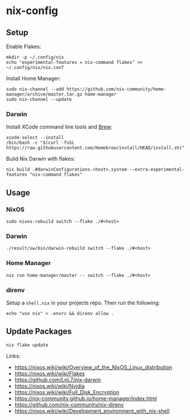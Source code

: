 # nix-config

## Setup

Enable Flakes:
```
mkdir -p ~/.config/nix
echo "experimental-features = nix-command flakes" >> ~/.config/nix/nix.conf
```

Install Home Manager:
```
sudo nix-channel --add https://github.com/nix-community/home-manager/archive/master.tar.gz home-manager
sudo nix-channel --update
```

### Darwin

Install XCode command line tools and [Brew](https://brew.sh/):
```
xcode-select --install
/bin/bash -c "$(curl -fsSL https://raw.githubusercontent.com/Homebrew/install/HEAD/install.sh)"
```
Build Nix Darwin with flakes:
```
nix build .#darwinConfigurations.<host>.system --extra-experimental-features "nix-command flakes"
```

## Usage

### NixOS
```
sudo nixos-rebuild switch --flake ./#<host>
```

### Darwin
```
./result/sw/bin/darwin-rebuild switch --flake ./#<host>
```

### Home Manager
```
nix run home-manager/master -- switch --flake ./#<host>
```

### direnv

Setup a `shell.nix` in your projects repo. Then run the following:
```
echo "use nix" > .envrc && direnv allow .
```

## Update Packages
```
nix flake update
```

Links:
 - https://nixos.wiki/wiki/Overview_of_the_NixOS_Linux_distribution
 - https://nixos.wiki/wiki/Flakes
 - https://github.com/LnL7/nix-darwin
 - https://nixos.wiki/wiki/Nvidia
 - https://nixos.wiki/wiki/Full_Disk_Encryption
 - https://nix-community.github.io/home-manager/index.html
 - https://github.com/nix-community/nix-direnv
 - https://nixos.wiki/wiki/Development_environment_with_nix-shell
